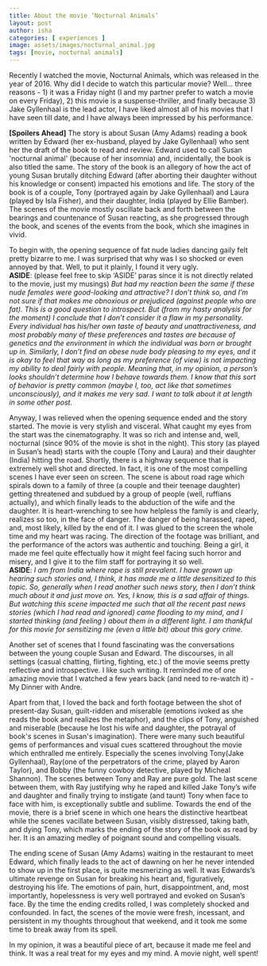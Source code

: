 ```yaml
---
title: About the movie ‘Nocturnal Animals’
layout: post
author: isha
categories: [ experiences ]
image: assets/images/nocturnal_animal.jpg
tags: [movie, nocturnal animals]
---
```

Recently I watched the movie, Nocturnal Animals, which was released in the year of 2016. Why did I decide to watch this particular movie? Well... three reasons - 1) it was a Friday night (I and my partner prefer to watch a movie on every Friday), 2) this movie is a suspense-thriller, and finally because 3) Jake Gyllenhaal is the lead actor, I have liked almost all of his movies that I have seen till date, and I have always been impressed by his performance.

**[Spoilers Ahead]**  The story is about Susan (Amy Adams) reading a book written by Edward (her ex-husband, played by Jake Gyllenhaal) who sent her the draft of the book to read and review. Edward used to call Susan 'nocturnal animal' (because of her insomnia) and, incidentally, the book is also titled the same. The story of the book is an allegory of how the act of young Susan brutally ditching Edward (after aborting their daughter without his knowledge or consent) impacted his emotions and life. The story of the book is of a couple, Tony (portrayed again by Jake Gyllenhaal) and Laura (played by Isla Fisher), and their daughter, India (played by Ellie Bamber).  The scenes of the movie mostly oscillate back and forth between the bearings and countenance of Susan reacting, as she progressed through the book, and scenes of the events from the book, which she imagines in vivid.

To begin with, the opening sequence of fat nude ladies dancing gaily felt pretty bizarre to me. I was surprised that why was I so shocked or even annoyed by that. Well, to put it plainly, I found it very ugly.
<br>**ASIDE**: (please feel free to skip ‘ASIDE’  paras since it is not directly related to the movie, just my musings) *But had my reaction been the same if these nude females were good-looking and attractive? I don’t think so, and I’m not sure if that makes me obnoxious or prejudiced (against people who are fat). This is a good question to introspect. But (from my hasty analysis for the moment) I conclude that I don’t consider it a flaw in my personality. Every individual has his/her own taste of beauty and unattractiveness, and most probably many of these preferences and tastes are because of genetics and the environment in which the individual was born or brought up in. Similarly, I don’t find an obese nude body pleasing to my eyes, and it is okay to feel that way as long as my preference (of view) is not impacting my ability to deal fairly with people. Meaning that, in my opinion, a person’s looks shouldn’t determine how I behave towards them. I know that this sort of behavior is pretty common (maybe I, too, act like that sometimes unconsciously), and it makes me very sad. I want to talk about it at length in some other post.*

Anyway, I was relieved when the opening sequence ended and the story started. The movie is very stylish and visceral. What caught my eyes from the start was the cinematography. It was so rich and intense and, well, nocturnal (since 90% of the movie is shot in the night).  This story (as played in Susan’s head) starts with the couple (Tony and Laura) and their daughter (India) hitting the road. Shortly, there is a highway sequence that is extremely well shot and directed. In fact, it is one of the most compelling scenes I have ever seen on screen. The scene is about road rage which spirals down to a family of three (a couple and their teenage daughter) getting threatened and subdued by a group of people (well, ruffians actually), and which finally leads to the abduction of the wife and the daughter. It is heart-wrenching to see how helpless the family is and clearly, realizes so too, in the face of danger. The danger of being harassed, raped, and, most likely, killed by the end of it. I was glued to the screen the whole time and my heart was racing. The direction of the footage was brilliant, and the performance of the actors was authentic and touching. Being a girl, it made me feel quite effectually how it might feel facing such horror and misery, and I give it to the film staff for portraying it so well.
<br>**ASIDE**: *I am from India where rape is still prevalent. I have grown up hearing such stories and, I think, it has made me a little desensitized to this topic. So, generally when I read another such news story, then I don’t think much about it and just move on. Yes, I know, this is a sad affair of things. But watching this scene impacted me such that all the recent past news stories (which I had read and ignored) came flooding to my mind, and I started thinking (and feeling ) about them in a different light. I am thankful for this movie for sensitizing me (even a little bit) about this gory crime.*

Another set of scenes that I found fascinating was the conversations between the young couple Susan and Edward. The discourses, in all settings (casual chatting, flirting, fighting, etc.) of the movie seems pretty reflective and introspective. I like such writing.  It reminded me of one amazing movie that I watched a few years back (and need to re-watch it) - My Dinner with Andre.

Apart from that, I loved the back and forth footage between the shot of present-day Susan, guilt-ridden and miserable (emotions ivoked as she reads the book and realizes the metaphor), and the clips of Tony, anguished and miserable (because he lost his wife and daughter, the potrayal of book's scenes in Susan's imagination). There were many such beautiful gems of performances and visual cues scattered throughout the movie which enthralled me entirely. Especially the scenes involving Tony(Jake Gyllenhaal), Ray(one of the perpetrators of the crime, played by Aaron Taylor), and Bobby (the funny cowboy detective, played by Micheal Shannon). The scenes between Tony and Ray are pure gold. The last scene between them, with Ray justifying why he raped and killed Jake Tony’s wife and daughter and finally trying to instigate (and taunt) Tony when face to face with him, is exceptionally subtle and sublime. Towards the end of the movie, there is a brief scene in which one hears the distinctive heartbeat while the scenes vacillate between Susan, visibly distressed, taking bath, and dying Tony, which marks the ending of the story of the book as read by her. It is an amazing medley of poignant sound and compelling visuals. 

The ending scene of Susan (Amy Adams) waiting in the restaurant to meet Edward, which finally leads to the act of dawning on her he never intended to show up in the first place, is quite mesmerizing as well. It was Edwards’s ultimate revenge on Susan for breaking his heart and, figuratively, destroying his life. The emotions of pain, hurt, disappointment, and, most importantly, hopelessness is very well portrayed and evoked on Susan’s face. By the time the ending credits rolled, I was completely shocked and confounded. In fact, the scenes of the movie were fresh, incessant, and persistent in my thoughts throughout that weekend, and it took me some time to break away from its spell.

In my opinion, it was a beautiful piece of art, because it made me feel and think. It was a real treat for my eyes and my mind. A movie night, well spent!
